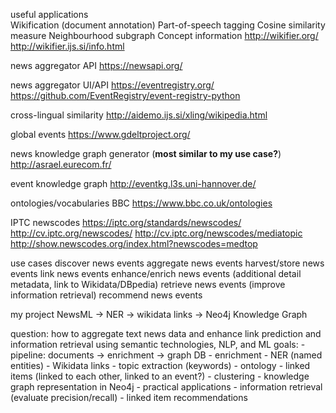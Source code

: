 useful applications  
  Wikification (document annotation)
  Part-of-speech tagging
  Cosine similarity measure
  Neighbourhood subgraph
  Concept information 
    http://wikifier.org/
    http://wikifier.ijs.si/info.html

  news aggregator API
    https://newsapi.org/

  news aggregator UI/API
    https://eventregistry.org/
    https://github.com/EventRegistry/event-registry-python

  cross-lingual similarity
    http://aidemo.ijs.si/xling/wikipedia.html

  global events
    https://www.gdeltproject.org/

  news knowledge graph generator (**most similar to my use case?**)
    http://asrael.eurecom.fr/

  event knowledge graph
    http://eventkg.l3s.uni-hannover.de/

ontologies/vocabularies
  BBC
    https://www.bbc.co.uk/ontologies
  
  IPTC newscodes
    https://iptc.org/standards/newscodes/
    http://cv.iptc.org/newscodes/
    http://cv.iptc.org/newscodes/mediatopic
    http://show.newscodes.org/index.html?newscodes=medtop

use cases
  discover news events
    aggregate news events
    harvest/store news events
  link news events
  enhance/enrich news events (additional detail metadata, link to Wikidata/DBpedia)
  retrieve news events (improve information retrieval)
  recommend news events

my project
  NewsML -> NER -> wikidata links -> Neo4j Knowledge Graph

  question: how to aggregate text news data and enhance link prediction and information retrieval using semantic technologies, NLP, and ML
  goals:
    - pipeline: documents -> enrichment -> graph DB
        - enrichment
            - NER (named entities)
            - Wikidata links
            - topic extraction (keywords)
            - ontology
            - linked items (linked to each other, linked to an event?)
            - clustering
        - knowledge graph representation in Neo4j
    - practical applications
        - information retrieval (evaluate precision/recall)
        - linked item recommendations